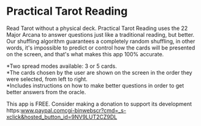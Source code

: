 # Practical Tarot Reading

Read Tarot without a physical deck. Practical Tarot Reading uses the 22 Major Arcana to answer questions just like a traditional reading, but better. Our shuffling algorithm guarantees a completely random shuffling, in other words, it's impossible to predict or control how the cards will be presented on the screen, and that's what makes this app 100% accurate.

*Two spread modes available: 3 or 5 cards.  
*The cards chosen by the user are shown on the screen in the order they were selected, from left to right.  
*Includes instructions on how to make better questions in order to get better answers from the oracle.  


This app is FREE. Consider making a donation to support its development https:www.paypal.comcgi-binwebscr?cmd=_s-xclick&hosted_button_id=9NV9LUT2CZ9DL
